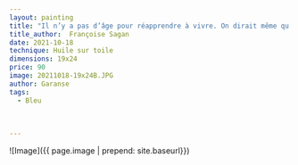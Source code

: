 ```yaml
---
layout: painting
title: "Il n’y a pas d’âge pour réapprendre à vivre. On dirait même qu’on ne fait que ça toute sa vie. Repartir. Recommencer. Respirer à nouveau. Comme si on n’apprenait jamais rien sur l’existence sauf parfois, une caractéristique de soi-même."
title_author:  Françoise Sagan    
date: 2021-10-18
technique: Huile sur toile
dimensions: 19x24
price: 90
image: 20211018-19x24B.JPG
author: Garanse
tags:
  - Bleu
  
  
  
---
```

![Image]({{ page.image | prepend: site.baseurl}})


